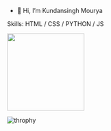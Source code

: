 - 👋 Hi, I’m Kundansingh Mourya



Skills: HTML / CSS / PYTHON / JS

<!---
Kundanmourya/Kundanmourya is a ✨ special ✨ repository because its `README.md` (this file) appears on your GitHub profile.
You can click the Preview link to take a look at your changes.
--->





<img height="180em"   align="center" src="https://github-readme-stats.vercel.app/api?username=kundanmourya&show_icons=true&theme=jolly&include_all_commits=true&count_private=true"/>

<!--
![](https://user-images.githubusercontent.com/41143496/111524041-fc65e800-8781-11eb-8a84-ae5e8517b1f7.mp4)
 <img height="180em"  align="center" src="https://github-readme-stats.vercel.app/api/top-langs/?username=kundanmourya&&layout=compact&hide=shell&theme=jolly"/>
-->

![throphy](https://github-profile-trophy.vercel.app/?username=kundanmourya)

